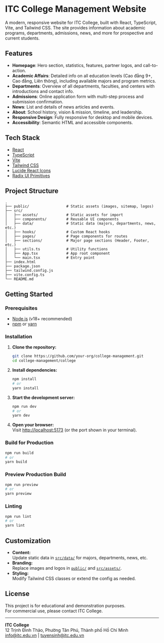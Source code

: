 # ITC College Management Website

A modern, responsive website for ITC College, built with React, TypeScript, Vite, and Tailwind CSS. The site provides information about academic programs, departments, admissions, news, and more for prospective and current students.

## Features

-   **Homepage**: Hero section, statistics, features, partner logos, and call-to-action.
-   **Academic Affairs**: Detailed info on all education levels (Cao đẳng 9+, Cao đẳng, Liên thông), including available majors and program metrics.
-   **Departments**: Overview of all departments, faculties, and centers with introductions and contact info.
-   **Admissions**: Online application form with multi-step process and submission confirmation.
-   **News**: List and details of news articles and events.
-   **About**: School history, vision & mission, timeline, and leadership.
-   **Responsive Design**: Fully responsive for desktop and mobile devices.
-   **Accessibility**: Semantic HTML and accessible components.

## Tech Stack

-   [React](https://react.dev/)
-   [TypeScript](https://www.typescriptlang.org/)
-   [Vite](https://vitejs.dev/)
-   [Tailwind CSS](https://tailwindcss.com/)
-   [Lucide React Icons](https://lucide.dev/)
-   [Radix UI Primitives](https://www.radix-ui.com/)

## Project Structure

```
.
├── public/                 # Static assets (images, sitemap, logos)
├── src/
│   ├── assets/             # Static assets for import
│   ├── components/         # Reusable UI components
│   ├── data/               # Static data (majors, departments, news, etc.)
│   ├── hooks/              # Custom React hooks
│   ├── pages/              # Page components for routes
│   ├── sections/           # Major page sections (Header, Footer, etc.)
│   ├── utils.ts            # Utility functions
│   ├── App.tsx             # App root component
│   └── main.tsx            # Entry point
├── index.html
├── package.json
├── tailwind.config.js
├── vite.config.ts
└── README.md
```

## Getting Started

### Prerequisites

-   [Node.js](https://nodejs.org/) (v18+ recommended)
-   [npm](https://www.npmjs.com/) or [yarn](https://yarnpkg.com/)

### Installation

1. **Clone the repository:**

    ```sh
    git clone https://github.com/your-org/college-management.git
    cd college-management/college
    ```

2. **Install dependencies:**

    ```sh
    npm install
    # or
    yarn install
    ```

3. **Start the development server:**

    ```sh
    npm run dev
    # or
    yarn dev
    ```

4. **Open your browser:**  
   Visit [http://localhost:5173](http://localhost:5173) (or the port shown in your terminal).

### Build for Production

```sh
npm run build
# or
yarn build
```

### Preview Production Build

```sh
npm run preview
# or
yarn preview
```

### Linting

```sh
npm run lint
# or
yarn lint
```

## Customization

-   **Content:**  
    Update static data in [`src/data/`](src/data/) for majors, departments, news, etc.
-   **Branding:**  
    Replace images and logos in [`public/`](public/) and [`src/assets/`](src/assets/).
-   **Styling:**  
    Modify Tailwind CSS classes or extend the config as needed.

## License

This project is for educational and demonstration purposes.  
For commercial use, please contact ITC College.

---

**ITC College**  
12 Trịnh Đình Thảo, Phường Tân Phú, Thành phố Hồ Chí Minh  
[info@itc.edu.vn](mailto:info@itc.edu.vn) | [tuyensinh@itc.edu.vn](mailto:tuyensinh@itc.edu.vn)
